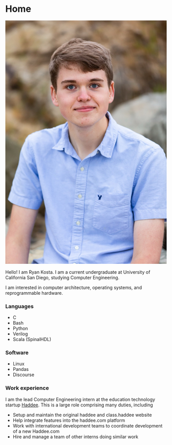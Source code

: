 # Home 
![portrait](me.jpeg)

Hello! I am Ryan Kosta. I am a current undergraduate at University of California San Diego, studying Computer Engineering.

I am interested in computer architecture, operating systems, and reprogrammable hardware.

### Languages
- C
- Bash
- Python
- Verilog
- Scala (SpinalHDL) 
### Software
- Linux
- Pandas
- Discourse

### Work experience

I am the lead Computer Engineering intern at the education technology startup [Haddee](https://haddee.com). This is a large role comprising many duties, including

- Setup and maintain the original haddee and class.haddee website
- Help integrate features into the haddee.com platform
- Work with international development teams to coordinate development of a new Haddee.com
- Hire and manage a team of other interns doing similar work
